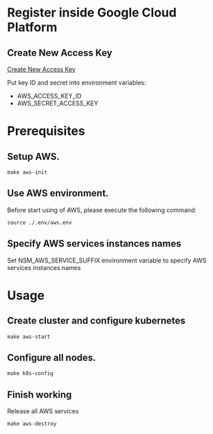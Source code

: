 # Register inside Google Cloud Platform

## Create New Access Key

[Create New Access Key](https://console.aws.amazon.com/iam/home?region=us-east-2#/security_credentials)

Put key ID and secret into environment variables:
* AWS_ACCESS_KEY_ID
* AWS_SECRET_ACCESS_KEY

# Prerequisites

## Setup AWS.

```shell
make aws-init
```

## Use AWS environment.

Before start using of AWS, please execute the following command:

```shell
source ./.env/aws.env
```

## Specify AWS services instances names

Set NSM_AWS_SERVICE_SUFFIX environment variable to specify AWS services instances names

# Usage

## Create cluster and configure kubernetes

```shell
make aws-start
```

## Configure all nodes.

```shell
make k8s-config
```

## Finish working

Release all AWS services

```shell
make aws-destroy
```

